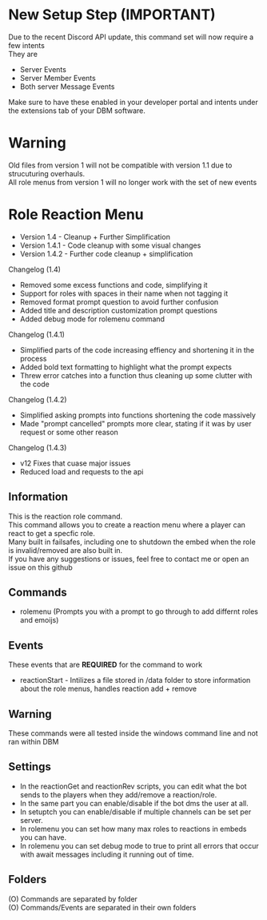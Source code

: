# New Setup Step (IMPORTANT)
Due to the recent Discord API update, this command set will now require a few intents  
They are  
- Server Events  
- Server Member Events   
- Both server Message Events  
  
Make sure to have these enabled in your developer portal and intents under the extensions tab of your DBM software.

# Warning
Old files from version 1 will not be compatible with version 1.1 due to strucuturing overhauls.  
All role menus from version 1 will no longer work with the set of new events  
  
# Role Reaction Menu
- Version 1.4 - Cleanup + Further Simplification  
- Version 1.4.1 - Code cleanup with some visual changes
- Version 1.4.2 - Further code cleanup + simplification

Changelog (1.4)
- Removed some excess functions and code, simplifying it  
- Support for roles with spaces in their name when not tagging it  
- Removed format prompt question to avoid further confusion  
- Added title and description customization prompt questions  
- Added debug mode for rolemenu command  
  
Changelog (1.4.1)  
- Simplified parts of the code increasing effiency and shortening it in the process  
- Added bold text formatting to highlight what the prompt expects  
- Threw error catches into a function thus cleaning up some clutter with the code    
   
Changelog (1.4.2)
- Simplified asking prompts into functions shortening the code massively
- Made "prompt cancelled" prompts more clear, stating if it was by user request or some other reason  
  
Changelog (1.4.3)  
- v12 Fixes that cuase major issues  
- Reduced load and requests to the api  
  
## Information
This is the reaction role command.  
This command allows you to create a reaction menu where a player can react to get a specfic role.  
Many built in failsafes, including one to shutdown the embed when the role is invalid/removed are also built in.  
If you have any suggestions or issues, feel free to contact me or open an issue on this github  

## Commands
- rolemenu (Prompts you with a prompt to go through to add differnt roles and emoijs)

## Events
These events that are **REQUIRED** for the command to work

- reactionStart - Intilizes a file stored in /data folder to store information about the role menus, handles reaction add + remove
  
## Warning
These commands were all tested inside the windows command line and not ran within DBM  

## Settings
- In the reactionGet and reactionRev scripts, you can edit what the bot sends to the players when they add/remove a reaction/role.
- In the same part you can enable/disable if the bot dms the user at all.  
- In setuptch you can enable/disable if multiple channels can be set per server.  
- In rolemenu you can set how many max roles to reactions in embeds you can have.  
- In rolemenu you can set debug mode to true to print all errors that occur with await messages including it running out of time.

## Folders
(O) Commands are separated by folder  
(O) Commands/Events are separated in their own folders


